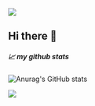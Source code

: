 <img src="https://capsule-render.vercel.app/api?type=waving&color=DBA544&height=150&section=header" />

## Hi there 👋


##### 📈 my github stats
![Anurag's GitHub stats](https://github-readme-stats.vercel.app/api?username=anuraghazra&theme=gruvbox&show_icons=true)

<img src="https://capsule-render.vercel.app/api?type=waving&color=DBA544&height=150&section=footer" />
